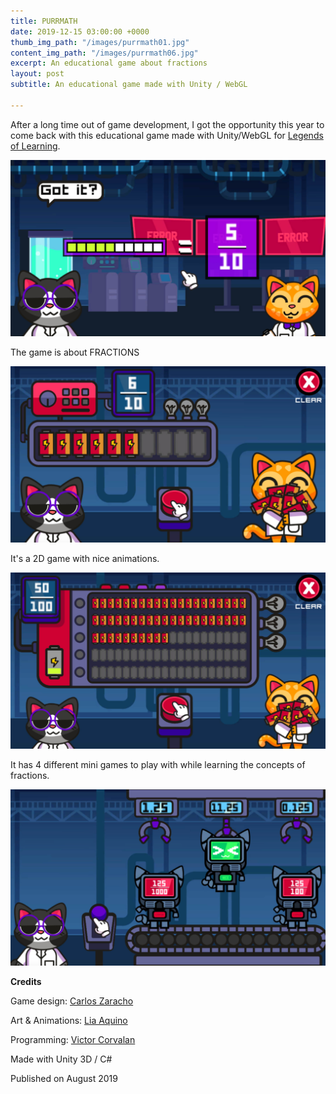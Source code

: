 ```yaml
---
title: PURRMATH
date: 2019-12-15 03:00:00 +0000
thumb_img_path: "/images/purrmath01.jpg"
content_img_path: "/images/purrmath06.jpg"
excerpt: An educational game about fractions
layout: post
subtitle: An educational game made with Unity / WebGL

---
```

After a long time out of game development, I got the opportunity this year to come back with this educational game made with Unity/WebGL for [Legends of Learning](legendsoflearning.com).

![](/images/purrmath02.jpg)

The game is about FRACTIONS

![](/images/purrmath03.jpg)

It's a 2D game with nice animations.

![](/images/purrmath04.jpg)

It has 4 different mini games to play with while learning the concepts of fractions.

![](/images/purrmath05.jpg)

**Credits**

Game design: [Carlos Zaracho](https://www.linkedin.com/in/carlos-zaracho-8a9849b8/?lipi=urn%3Ali%3Apage%3Ad_flagship3_people_connections%3B3pPmwDd8SzWuFp6CRBynEw%3D%3D&licu=urn%3Ali%3Acontrol%3Ad_flagship3_people_connections-connection_profile)

Art & Animations: [Lia Aquino](https://www.linkedin.com/in/lia-ark-b15b5463/?lipi=urn%3Ali%3Apage%3Ad_flagship3_people_connections%3B3pPmwDd8SzWuFp6CRBynEw%3D%3D&licu=urn%3Ali%3Acontrol%3Ad_flagship3_people_connections-connection_profile)

Programming: [Victor Corvalan](https://www.linkedin.com/in/viccorvalan/)

Made with Unity 3D / C#

Published on August 2019